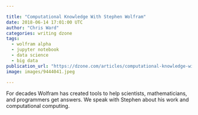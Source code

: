 ```yaml
---

title: "Computational Knowledge With Stephen Wolfram"
date: 2018-06-14 17:01:00 UTC
author: "Chris Ward"
categories: writing dzone
tags:
  - wolfram alpha
  - jupyter notebook
  - data science
  - big data
publication_url: "https://dzone.com/articles/computational-knowledge-with-stephen-wolfram"
image: images/9444041.jpeg

---
```

For decades Wolfram has created tools to help scientists, mathematicians, and programmers get answers. We speak with Stephen about his work and computational computing.

